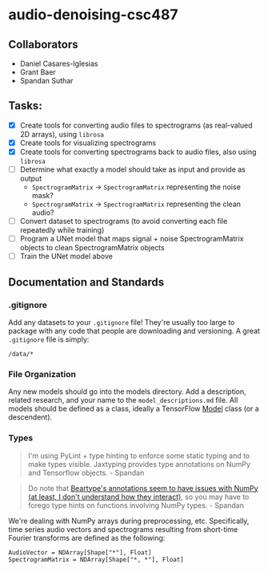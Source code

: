 # audio-denoising-csc487
## Collaborators

- Daniel Casares-Iglesias
- Grant Baer
- Spandan Suthar

## Tasks: 

- [X] Create tools for converting audio files to spectrograms (as real-valued 2D arrays), using `librosa`
- [X] Create tools for visualizing spectrograms 
- [X] Create tools for converting spectrograms back to audio files, also using `librosa`
- [ ] Determine what exactly a model should take as input and provide as output
    - `SpectrogramMatrix` -> `SpectrogramMatrix` representing the noise mask? 
    - `SpectrogramMatrix` -> `SpectrogramMatrix` representing the clean audio?
- [ ] Convert dataset to spectrograms (to avoid converting each file repeatedly while training)
- [ ] Program a UNet model that maps signal + noise SpectrogramMatrix objects to clean SpectrogramMatrix objects
- [ ] Train the UNet model above 

## Documentation and Standards

### .gitignore
Add any datasets to your `.gitignore` file! They're usually too large to package with any code that people are downloading and versioning. A great `.gitignore` file is simply:

```
/data/*
```

### File Organization
Any new models should go into the models directory. Add a description, related research, and your name to the `model_descriptions.md` file. All models should be defined as a class, ideally a TensorFlow [Model](https://www.tensorflow.org/guide/keras/making_new_layers_and_models_via_subclassing) class (or a descendent).

### Types
> I'm using PyLint + type hinting to enforce some static typing and to make types visible. Jaxtyping provides type annotations on NumPy and Tensorflow objects. - Spandan 

> Do note that [Beartype's annotations seem to have issues with NumPy (at least, I don't understand how they interact)](https://github.com/beartype/beartype/issues/334), so you may have to forego type hints on functions involving NumPy types. - Spandan 

We're dealing with NumPy arrays during preprocessing, etc. Specifically, time series audio vectors and spectrograms resulting from short-time Fourier transforms are defined as the following:

```python3 
AudioVector = NDArray[Shape["*"], Float]
SpectrogramMatrix = NDArray[Shape["*, *"], Float]
```

